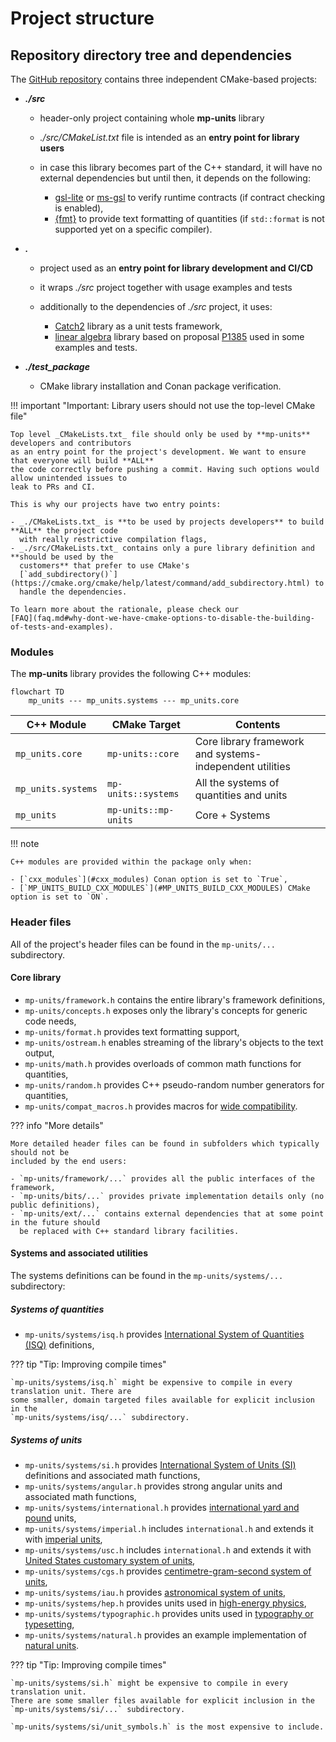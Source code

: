 # Project structure

## Repository directory tree and dependencies

The [GitHub repository](https://github.com/mpusz/mp-units) contains three independent CMake-based
projects:

- **_./src_**

    - header-only project containing whole **mp-units** library
    - _./src/CMakeList.txt_ file is intended as an **entry point for library users**
    - in case this library becomes part of the C++ standard, it will have no external dependencies
      but until then, it depends on the following:

        - [gsl-lite](https://github.com/gsl-lite/gsl-lite) or [ms-gsl](https://github.com/microsoft/GSL)
          to verify runtime contracts (if contract checking is enabled),
        - [{fmt}](https://github.com/fmtlib/fmt) to provide text formatting of quantities
          (if `std::format` is not supported yet on a specific compiler).

- **_._**

    - project used as an **entry point for library development and CI/CD**
    - it wraps _./src_ project together with usage examples and tests
    - additionally to the dependencies of _./src_ project, it uses:

        - [Catch2](https://github.com/catchorg/Catch2) library as a unit tests framework,
        - [linear algebra](https://github.com/BobSteagall/wg21/tree/master/include)
          library based on proposal [P1385](https://wg21.link/P1385) used in some examples
          and tests.

- **_./test_package_**

    - CMake library installation and Conan package verification.


!!! important "Important: Library users should not use the top-level CMake file"

    Top level _CMakeLists.txt_ file should only be used by **mp-units** developers and contributors
    as an entry point for the project's development. We want to ensure that everyone will build **ALL**
    the code correctly before pushing a commit. Having such options would allow unintended issues to
    leak to PRs and CI.

    This is why our projects have two entry points:

    - _./CMakeLists.txt_ is **to be used by projects developers** to build **ALL** the project code
      with really restrictive compilation flags,
    - _./src/CMakeLists.txt_ contains only a pure library definition and **should be used by the
      customers** that prefer to use CMake's
      [`add_subdirectory()`](https://cmake.org/cmake/help/latest/command/add_subdirectory.html) to
      handle the dependencies.

    To learn more about the rationale, please check our
    [FAQ](faq.md#why-dont-we-have-cmake-options-to-disable-the-building-of-tests-and-examples).

### Modules

The **mp-units** library provides the following C++ modules:

```mermaid
flowchart TD
    mp_units --- mp_units.systems --- mp_units.core
```

| C++ Module         | CMake Target         | Contents                                                 |
|--------------------|----------------------|----------------------------------------------------------|
| `mp_units.core`    | `mp-units::core`     | Core library framework and systems-independent utilities |
| `mp_units.systems` | `mp-units::systems`  | All the systems of quantities and units                  |
| `mp_units`         | `mp-units::mp-units` | Core + Systems                                           |

!!! note

    C++ modules are provided within the package only when:

    - [`cxx_modules`](#cxx_modules) Conan option is set to `True`,
    - [`MP_UNITS_BUILD_CXX_MODULES`](#MP_UNITS_BUILD_CXX_MODULES) CMake option is set to `ON`.

### Header files

All of the project's header files can be found in the `mp-units/...` subdirectory.

#### Core library

- `mp-units/framework.h` contains the entire library's framework definitions,
- `mp-units/concepts.h` exposes only the library's concepts for generic code needs,
- `mp-units/format.h` provides text formatting support,
- `mp-units/ostream.h` enables streaming of the library's objects to the text output,
- `mp-units/math.h` provides overloads of common math functions for quantities,
- `mp-units/random.h` provides C++ pseudo-random number generators for quantities,
- `mp-units/compat_macros.h` provides macros for [wide compatibility](../users_guide/use_cases/wide_compatibility.md).

??? info "More details"

    More detailed header files can be found in subfolders which typically should not be
    included by the end users:

    - `mp-units/framework/...` provides all the public interfaces of the framework,
    - `mp-units/bits/...` provides private implementation details only (no public definitions),
    - `mp-units/ext/...` contains external dependencies that at some point in the future should
      be replaced with C++ standard library facilities.

#### Systems and associated utilities

The systems definitions can be found in the `mp-units/systems/...` subdirectory:

##### Systems of quantities

- `mp-units/systems/isq.h` provides
  [International System of Quantities (ISQ)](https://en.wikipedia.org/wiki/International_System_of_Quantities)
  definitions,

??? tip "Tip: Improving compile times"

    `mp-units/systems/isq.h` might be expensive to compile in every translation unit. There are
    some smaller, domain targeted files available for explicit inclusion in the
    `mp-units/systems/isq/...` subdirectory.

##### Systems of units

- `mp-units/systems/si.h` provides
  [International System of Units (SI)](https://en.wikipedia.org/wiki/International_System_of_Units)
  definitions and associated math functions,
- `mp-units/systems/angular.h` provides strong angular units and associated math functions,
- `mp-units/systems/international.h` provides
  [international yard and pound](https://en.wikipedia.org/wiki/International_yard_and_pound) units,
- `mp-units/systems/imperial.h` includes `international.h` and extends it with
  [imperial units](https://en.wikipedia.org/wiki/Imperial_units),
- `mp-units/systems/usc.h` includes `international.h` and extends it with
  [United States customary system of units](https://en.wikipedia.org/wiki/United_States_customary_units),
- `mp-units/systems/cgs.h` provides
  [centimetre-gram-second system of units](https://en.wikipedia.org/wiki/Centimetre%E2%80%93gram%E2%80%93second_system_of_units),
- `mp-units/systems/iau.h` provides
  [astronomical system of units](https://en.wikipedia.org/wiki/Astronomical_system_of_units),
- `mp-units/systems/hep.h` provides units used in
  [high-energy physics](https://en.wikipedia.org/wiki/Particle_physics),
- `mp-units/systems/typographic.h` provides units used in
  [typography or typesetting](https://en.wikipedia.org/wiki/Typographic_unit),
- `mp-units/systems/natural.h` provides an example implementation of
  [natural units](https://en.wikipedia.org/wiki/Natural_units).

??? tip "Tip: Improving compile times"

    `mp-units/systems/si.h` might be expensive to compile in every translation unit.
    There are some smaller files available for explicit inclusion in the
    `mp-units/systems/si/...` subdirectory.

    `mp-units/systems/si/unit_symbols.h` is the most expensive to include.